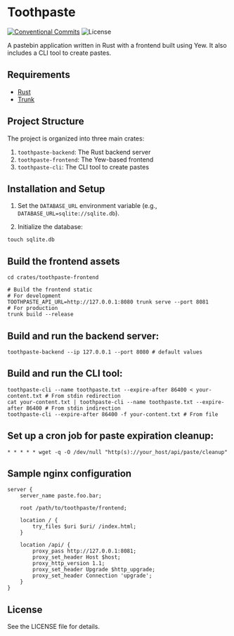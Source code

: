 # Toothpaste

[![Conventional Commits](https://img.shields.io/badge/Conventional%20Commits-1.0.0-yellow.svg)](https://conventionalcommits.org)
![License](https://img.shields.io/github/license/aeyoll/toothpaste)

A pastebin application written in Rust with a frontend built using Yew. It also includes a CLI tool to create pastes.

## Requirements

- [Rust](https://www.rust-lang.org/)
- [Trunk](https://trunkrs.dev/)

## Project Structure

The project is organized into three main crates:

1. `toothpaste-backend`: The Rust backend server
2. `toothpaste-frontend`: The Yew-based frontend
3. `toothpaste-cli`: The CLI tool to create pastes

## Installation and Setup

1. Set the `DATABASE_URL` environment variable (e.g., `DATABASE_URL=sqlite://sqlite.db`).

2. Initialize the database:

```shell
touch sqlite.db
```

## Build the frontend assets

```shell
cd crates/toothpaste-frontend

# Build the frontend static
# For development
TOOTHPASTE_API_URL=http://127.0.0.1:8080 trunk serve --port 8081
# For production
trunk build --release
```

## Build and run the backend server:

```shell
toothpaste-backend --ip 127.0.0.1 --port 8080 # default values
```

## Build and run the CLI tool:

```shell
toothpaste-cli --name toothpaste.txt --expire-after 86400 < your-content.txt # From stdin redirection
cat your-content.txt | toothpaste-cli --name toothpaste.txt --expire-after 86400 # From stdin indirection
toothpaste-cli --expire-after 86400 -f your-content.txt # From file
```

## Set up a cron job for paste expiration cleanup:

```shell
* * * * * wget -q -O /dev/null "http(s)://your_host/api/paste/cleanup"
```

## Sample nginx configuration

```nginx
server {
    server_name paste.foo.bar;

    root /path/to/toothpaste/frontend;

    location / {
        try_files $uri $uri/ /index.html;
    }

    location /api/ {
        proxy_pass http://127.0.0.1:8081;
        proxy_set_header Host $host;
        proxy_http_version 1.1;
        proxy_set_header Upgrade $http_upgrade;
        proxy_set_header Connection 'upgrade';
    }
}
```

## License

See the LICENSE file for details.
